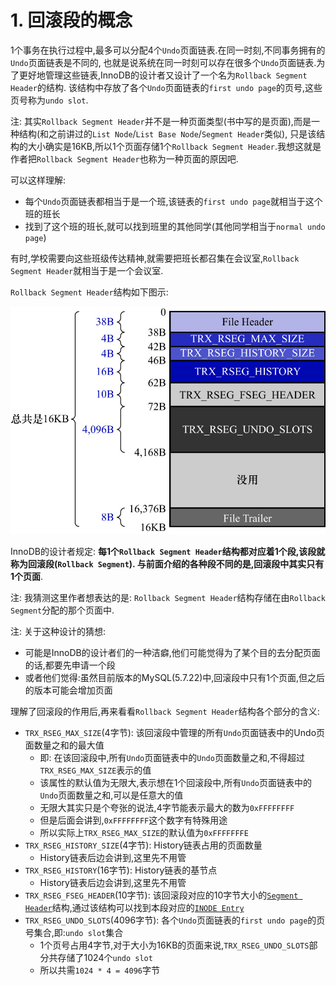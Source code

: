 # 1. 回滚段的概念

1个事务在执行过程中,最多可以分配4个`Undo`页面链表.在同一时刻,不同事务拥有的`Undo`页面链表是不同的,
也就是说系统在同一时刻可以存在很多个`Undo`页面链表.为了更好地管理这些链表,InnoDB的设计者又设计了一个名为`Rollback Segment Header`的结构.
该结构中存放了各个`Undo`页面链表的`first undo page`的页号,这些页号称为`undo slot`.

注: 其实`Rollback Segment Header`并不是一种页面类型(书中写的是页面),而是一种结构(和之前讲过的`List Node`/`List Base Node`/`Segment Header`类似),
只是该结构的大小确实是16KB,所以1个页面存储1个`Rollback Segment Header`.我想这就是作者把`Rollback Segment Header`也称为一种页面的原因吧.

可以这样理解:

- 每个`Undo`页面链表都相当于是一个班,该链表的`first undo page`就相当于这个班的班长
- 找到了这个班的班长,就可以找到班里的其他同学(其他同学相当于`normal undo page`)

有时,学校需要向这些班级传达精神,就需要把班长都召集在会议室,`Rollback Segment Header`就相当于是一个会议室.

`Rollback Segment Header`结构如下图示:

![Rollback_Segment_Header页面结构示意图](./img/Rollback_Segment_Header页面结构示意图.jpg)

InnoDB的设计者规定: **每1个`Rollback Segment Header`结构都对应着1个段,该段就称为回滚段(`Rollback Segment`).
与前面介绍的各种段不同的是,回滚段中其实只有1个页面**.

注: 我猜测这里作者想表达的是: `Rollback Segment Header`结构存储在由`Rollback Segment`分配的那个页面中.

注: 关于这种设计的猜想:

- 可能是InnoDB的设计者们的一种洁癖,他们可能觉得为了某个目的去分配页面的话,都要先申请一个段
- 或者他们觉得:虽然目前版本的MySQL(5.7.22)中,回滚段中只有1个页面,但之后的版本可能会增加页面

理解了回滚段的作用后,再来看看`Rollback Segment Header`结构各个部分的含义:

- `TRX_RSEG_MAX_SIZE`(4字节): 该回滚段中管理的所有`Undo`页面链表中的Undo页面数量之和的最大值
  - 即: 在该回滚段中,所有`Undo`页面链表中的`Undo`页面数量之和,不得超过`TRX_RSEG_MAX_SIZE`表示的值
  - 该属性的默认值为无限大,表示想在1个回滚段中,所有`Undo`页面链表中的`Undo`页面数量之和,可以是任意大的值
  - 无限大其实只是个夸张的说法,4字节能表示最大的数为`0xFFFFFFFF`
  - 但是后面会讲到,`0xFFFFFFFF`这个数字有特殊用途
  - 所以实际上`TRX_RSEG_MAX_SIZE`的默认值为`0xFFFFFFFE`
- `TRX_RSEG_HISTORY_SIZE`(4字节): History链表占用的页面数量
  - History链表后边会讲到,这里先不用管
- `TRX_RSEG_HISTORY`(16字节): History链表的基节点
  - History链表后边会讲到,这里先不用管
- `TRX_RSEG_FSEG_HEADER`(10字节): 该回滚段对应的10字节大小的[`Segment Header`](https://github.com/rayallen20/howDoesMySQLWork/blob/main/%E7%AC%AC9%E7%AB%A0%20%E5%AD%98%E6%94%BE%E9%A1%B5%E9%9D%A2%E7%9A%84%E5%A4%A7%E6%B1%A0%E5%AD%90--InnoDB%E7%9A%84%E8%A1%A8%E7%A9%BA%E9%97%B4/2.%20%E7%8B%AC%E7%AB%8B%E8%A1%A8%E7%A9%BA%E9%97%B4%E7%BB%93%E6%9E%84/6.%20Segment%20Header%E7%BB%93%E6%9E%84%E7%9A%84%E8%BF%90%E7%94%A8.md)结构,通过该结构可以找到本段对应的[`INODE Entry`](https://github.com/rayallen20/howDoesMySQLWork/blob/main/%E7%AC%AC9%E7%AB%A0%20%E5%AD%98%E6%94%BE%E9%A1%B5%E9%9D%A2%E7%9A%84%E5%A4%A7%E6%B1%A0%E5%AD%90--InnoDB%E7%9A%84%E8%A1%A8%E7%A9%BA%E9%97%B4/2.%20%E7%8B%AC%E7%AB%8B%E8%A1%A8%E7%A9%BA%E9%97%B4%E7%BB%93%E6%9E%84/4.%20%E6%AE%B5%E7%9A%84%E7%BB%93%E6%9E%84.md)
- `TRX_RSEG_UNDO_SLOTS`(4096字节): 各个`Undo`页面链表的`first undo page`的页号集合,即:`undo slot`集合
  - 1个页号占用4字节,对于大小为16KB的页面来说,`TRX_RSEG_UNDO_SLOTS`部分共存储了1024个`undo slot`
  - 所以共需`1024 * 4 = 4096`字节
